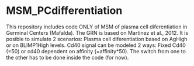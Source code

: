 # MSM_PCdifferentiation

This repository includes code ONLY of MSM of plasma cell diferentiation in Germinal Centers (Mafalda). The GRN is based on Martinez et al., 2012. 
It is posible to simulate 2 scenarios: Plasma cell diferentiation based on AgHigh or on BLIMP1High levels.
Cd40 signal can be modeled 2 ways: Fixed Cd40 (=50) or cd40 dependent on affinity (=affinity*50). 
The switch from one to the other has to be done inside the code (for now).
